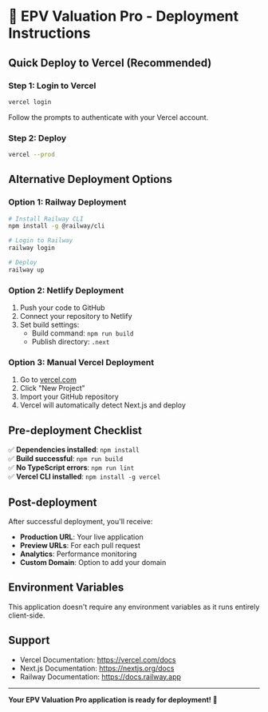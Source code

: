 # 🚀 EPV Valuation Pro - Deployment Instructions

## Quick Deploy to Vercel (Recommended)

### Step 1: Login to Vercel
```bash
vercel login
```
Follow the prompts to authenticate with your Vercel account.

### Step 2: Deploy
```bash
vercel --prod
```

## Alternative Deployment Options

### Option 1: Railway Deployment
```bash
# Install Railway CLI
npm install -g @railway/cli

# Login to Railway
railway login

# Deploy
railway up
```

### Option 2: Netlify Deployment
1. Push your code to GitHub
2. Connect your repository to Netlify
3. Set build settings:
   - Build command: `npm run build`
   - Publish directory: `.next`

### Option 3: Manual Vercel Deployment
1. Go to [vercel.com](https://vercel.com)
2. Click "New Project"
3. Import your GitHub repository
4. Vercel will automatically detect Next.js and deploy

## Pre-deployment Checklist

✅ **Dependencies installed**: `npm install`  
✅ **Build successful**: `npm run build`  
✅ **No TypeScript errors**: `npm run lint`  
✅ **Vercel CLI installed**: `npm install -g vercel`  

## Post-deployment

After successful deployment, you'll receive:
- **Production URL**: Your live application
- **Preview URLs**: For each pull request
- **Analytics**: Performance monitoring
- **Custom Domain**: Option to add your domain

## Environment Variables
This application doesn't require any environment variables as it runs entirely client-side.

## Support
- Vercel Documentation: https://vercel.com/docs
- Next.js Documentation: https://nextjs.org/docs
- Railway Documentation: https://docs.railway.app

---

**Your EPV Valuation Pro application is ready for deployment! 🎉**
